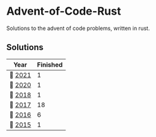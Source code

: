 # Advent-of-Code-Rust

Solutions to the advent of code problems, written in rust.

## Solutions
| Year | Finished |
| ---- | -------- |
| :christmas_tree: [2021](/2021) |  1 |
| :christmas_tree: [2020](/2020) |  1 |
| :christmas_tree: [2018](/2018) |  1 |
| :christmas_tree: [2017](/2017) | 18 |
| :christmas_tree: [2016](/2016) |  6 |
| :christmas_tree: [2015](/2015) |  1 |
